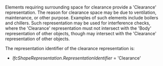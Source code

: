 Elements requiring surrounding space for clearance provide a 'Clearance' representation. The reason for clearance space may be due to ventilation, maintenance, or other purpose. Examples of such elements include boilers and chillers. Such representation may be used for interference checks, where the 'Clearance' representation must not intersect with the 'Body' representation of other objects, though may intersect with the 'Clearance' representation of other objects.

The representation identifier of the clearance representation is:

* _IfcShapeRepresentation_._RepresentationIdentifier_ = 'Clearance'
